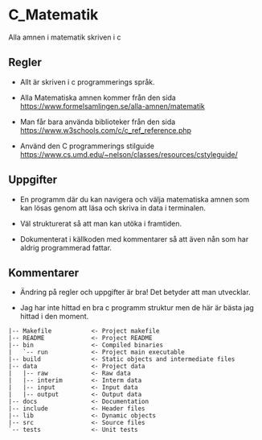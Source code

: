 # C_Matematik
 Alla amnen i matematik skriven i c

## Regler

-  Allt är skriven i c programmerings språk.

-  Alla Matematiska amnen kommer från den sida https://www.formelsamlingen.se/alla-amnen/matematik

-  Man får bara använda biblioteker från den sida https://www.w3schools.com/c/c_ref_reference.php

-  Använd den C programmerings stilguide https://www.cs.umd.edu/~nelson/classes/resources/cstyleguide/


## Uppgifter

-  En programm där du kan navigera och välja matematiska amnen som kan lösas genom att läsa och skriva in data i terminalen.

-  Väl strukturerat så att man kan utöka i framtiden.

-  Dokumenterat i källkoden med kommentarer så att även nån som har aldrig programmerad fattar.


## Kommentarer

-  Ändring på regler och uppgifter är bra! Det betyder att man utvecklar.

-  Jag har inte hittad en bra c programm struktur men de här är bästa jag hittad i den moment.

```
|-- Makefile           <- Project makefile
|-- README             <- Project README
|-- bin                <- Compiled binaries
|   `-- run            <- Project main executable
|-- build              <- Static objects and intermediate files
|-- data               <- Project data
|   |-- raw            <- Raw data
|   |-- interim        <- Interm data
|   |-- input          <- Input data
|   |-- output         <- Output data
|-- docs               <- Documentation
|-- include            <- Header files
|-- lib                <- Dynamic objects
|-- src                <- Source files
`-- tests              <- Unit tests
```
